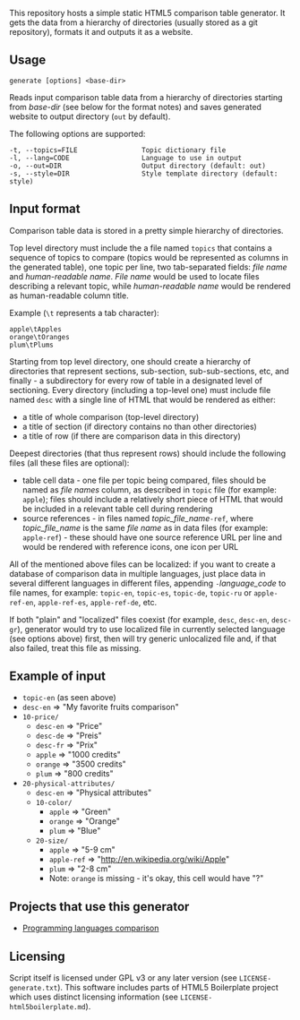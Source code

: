 This repository hosts a simple static HTML5 comparison table generator.
It gets the data from a hierarchy of directories (usually stored as a
git repository), formats it and outputs it as a website.

## Usage

    generate [options] <base-dir>

Reads input comparison table data from a hierarchy of directories
starting from *base-dir* (see below for the format notes) and saves
generated website to output directory (`out` by default).

The following options are supported:

    -t, --topics=FILE                Topic dictionary file
    -l, --lang=CODE                  Language to use in output
    -o, --out=DIR                    Output directory (default: out)
    -s, --style=DIR                  Style template directory (default: style)

## Input format

Comparison table data is stored in a pretty simple hierarchy of
directories.

Top level directory must include the a file named `topics` that contains
a sequence of topics to compare (topics would be represented as columns
in the generated table), one topic per line, two tab-separated fields:
*file name* and *human-readable name*. *File name* would be used to
locate files describing a relevant topic, while *human-readable name*
would be rendered as human-readable column title.

Example (`\t` represents a tab character):

    apple\tApples
    orange\tOranges
    plum\tPlums

Starting from top level directory, one should create a hierarchy of
directories that represent sections, sub-section, sub-sub-sections, etc,
and finally - a subdirectory for every row of table in a designated
level of sectioning. Every directory (including a top-level one) must
include file named `desc` with a single line of HTML that would be
rendered as either:

* a title of whole comparison (top-level directory)
* a title of section (if directory contains no than other directories)
* a title of row (if there are comparison data in this directory)

Deepest directories (that thus represent rows) should include the
following files (all these files are optional):

* table cell data - one file per topic being compared, files should be
  named as *file names* column, as described in `topic` file (for
  example: `apple`); files should include a relatively short piece of
  HTML that would be included in a relevant table cell during rendering
* source references - in files named *topic_file_name*`-ref`, where
  *topic_file_name* is the same *file name* as in data files (for
  example: `apple-ref`) - these should have one source reference URL per
  line and would be rendered with reference icons, one icon per URL

All of the mentioned above files can be localized: if you want to create
a database of comparison data in multiple languages, just place data in
several different languages in different files, appending
`-`*language_code* to file names, for example: `topic-en`, `topic-es`,
`topic-de`, `topic-ru` or `apple-ref-en`, `apple-ref-es`,
`apple-ref-de`, etc.

If both "plain" and "localized" files coexist (for example, `desc`,
`desc-en`, `desc-gr`), generator would try to use localized file in
currently selected language (see options above) first, then will try
generic unlocalized file and, if that also failed, treat this file as
missing.

## Example of input

* `topic-en` (as seen above)
* `desc-en` => "My favorite fruits comparison"
* `10-price/`
    * `desc-en` => "Price"
    * `desc-de` => "Preis"
    * `desc-fr` => "Prix"
    * `apple` => "1000 credits"
    * `orange` => "3500 credits"
    * `plum` => "800 credits"
* `20-physical-attributes/`
    * `desc-en` => "Physical attributes"
    * `10-color/`
        * `apple` => "Green"
        * `orange` => "Orange"
        * `plum` => "Blue"
    * `20-size/`
        * `apple` => "5-9 cm"
        * `apple-ref` => "http://en.wikipedia.org/wiki/Apple"
        * `plum` => "2-8 cm"
        * Note: `orange` is missing - it's okay, this cell would have "?"

## Projects that use this generator

* [Programming languages comparison](https://github.com/GreyCat/programming-languages-comparison)

## Licensing

Script itself is licensed under GPL v3 or any later version (see
`LICENSE-generate.txt`). This software includes parts of HTML5
Boilerplate project which uses distinct licensing information (see
`LICENSE-html5boilerplate.md`).
